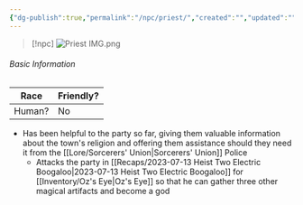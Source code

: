 ```yaml
---
{"dg-publish":true,"permalink":"/npc/priest/","created":"","updated":""}
---
```



> [!npc]
> ![Priest IMG.png](/img/user/z_Assets/Priest%20IMG.png)

 ###### Basic Information 
 
| **Race** | **Friendly?**            |
| -------- | ------------------------ |
| Human?  | No |

- Has been helpful to the party so far, giving them valuable information about the town's religion and offering them assistance should they need it from the [[Lore/Sorcerers' Union\|Sorcerers' Union]] Police
	- Attacks the party in [[Recaps/2023-07-13 Heist Two Electric Boogaloo\|2023-07-13 Heist Two Electric Boogaloo]] for [[Inventory/Oz's Eye\|Oz's Eye]] so that he can gather three other magical artifacts and become a god